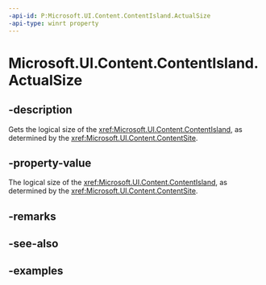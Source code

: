 ```yaml
---
-api-id: P:Microsoft.UI.Content.ContentIsland.ActualSize
-api-type: winrt property
---
```


# Microsoft.UI.Content.ContentIsland.ActualSize

<!--
public System.Numerics.Vector2 ActualSize { get; }
-->

## -description

Gets the logical size of the <xref:Microsoft.UI.Content.ContentIsland>, as determined by the <xref:Microsoft.UI.Content.ContentSite>.

## -property-value

The logical size of the <xref:Microsoft.UI.Content.ContentIsland>, as determined by the <xref:Microsoft.UI.Content.ContentSite>.

## -remarks

## -see-also

## -examples
